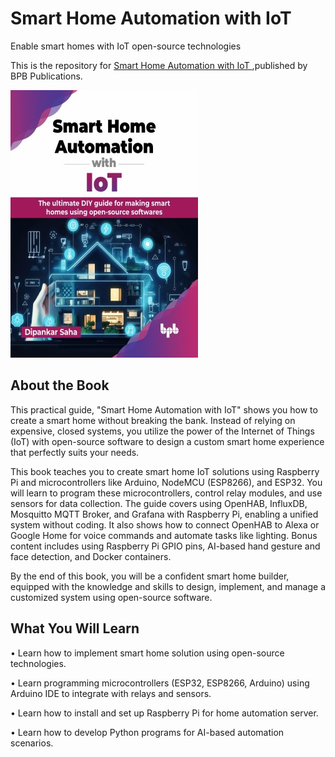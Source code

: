 # Smart Home Automation with IoT 

Enable smart homes with IoT open-source technologies

This is the repository for [Smart Home Automation with IoT 
](https://bpbonline.com/products/smart-home-automation-with-iot),published by BPB Publications.

<img src="9789355519191.jpg">

## About the Book
This practical guide, "Smart Home Automation with IoT" shows you how to create a smart home without breaking the bank. Instead of relying on expensive, closed systems, you utilize the power of the Internet of Things (IoT) with open-source software to design a custom smart home experience that perfectly suits your needs.

This book teaches you to create smart home IoT solutions using Raspberry Pi and microcontrollers like Arduino, NodeMCU (ESP8266), and ESP32. You will learn to program these microcontrollers, control relay modules, and use sensors for data collection. The guide covers using OpenHAB, InfluxDB, Mosquitto MQTT Broker, and Grafana with Raspberry Pi, enabling a unified system without coding. It also shows how to connect OpenHAB to Alexa or Google Home for voice commands and automate tasks like lighting. Bonus content includes using Raspberry Pi GPIO pins, AI-based hand gesture and face detection, and Docker containers.

By the end of this book, you will be a confident smart home builder, equipped with the knowledge and skills to design, implement, and manage a customized system using open-source software. 

## What You Will Learn
• Learn how to implement smart home solution using open-source technologies.

• Learn programming microcontrollers (ESP32, ESP8266, Arduino) using Arduino IDE to integrate with relays and sensors.

• Learn how to install and set up Raspberry Pi for home automation server.

• Learn how to develop Python programs for AI-based automation scenarios.
